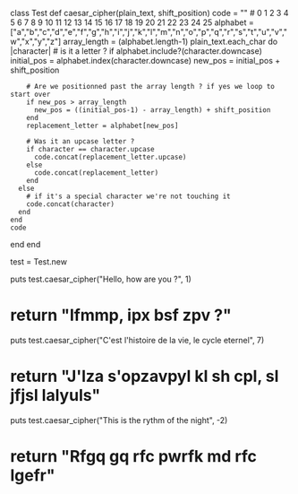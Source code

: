 class Test 
  def caesar_cipher(plain_text, shift_position)
    code = ""
    #            0   1   2   3   4   5   6   7   8   9   10  11  12  13  14  15  16  17  18  19  20  21  22  23  24  25
    alphabet = ["a","b","c","d","e","f","g","h","i","j","k","l","m","n","o","p","q","r","s","t","u","v","w","x","y","z"]
    array_length = (alphabet.length-1)
    plain_text.each_char do |character|
      # is it a letter ?
      if alphabet.include?(character.downcase)
        initial_pos = alphabet.index(character.downcase) 
        new_pos = initial_pos + shift_position

        # Are we positionned past the array length ? if yes we loop to start over
        if new_pos > array_length
          new_pos = ((initial_pos-1) - array_length) + shift_position
        end
        replacement_letter = alphabet[new_pos]
        
        # Was it an upcase letter ?
        if character == character.upcase
          code.concat(replacement_letter.upcase)
        else
          code.concat(replacement_letter)
        end
      else
        # if it's a special character we're not touching it
        code.concat(character)
      end
    end
    code
  end
end

test = Test.new

puts test.caesar_cipher("Hello, how are you ?", 1)
# return "Ifmmp, ipx bsf zpv ?"
puts test.caesar_cipher("C'est l'histoire de la vie, le cycle eternel", 7)
# return "J'lza s'opzavpyl kl sh cpl, sl jfjsl lalyuls"
puts test.caesar_cipher("This is the rythm of the night", -2)
# return "Rfgq gq rfc pwrfk md rfc lgefr"
